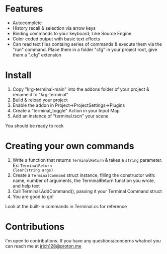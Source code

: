 # Features 
- Autocomplete
- History recall & selection via arrow keys
- Binding commands to your keyboard; Like Source Engine
- Color coded output with basic text effects
- Can read text files containg series of commands & execute them via the "run" command. Place them in a folder "cfg" in your project root, give them a ".cfg" extension

# Install
1. Copy "krg-terminal-main" into the addons folder of your project & rename it to "krg-terminal"
2. Build & reload your project
3. Enable the addon in Project->ProjectSettings->Plugins
4. Create a "terminal_toggle" Action in your Input Map
5. Add an instance of "terminal.tscn" your scene

You should be ready to rock

# Creating your own commands
1. Write a function that returns <code>TerminalReturn</code> & takes a <code>string</code> parameter. Ex: <code>TerminalReturn Clear(string args)</code>
2. Create a <code>TerminalCommand</code> struct instance, filling the constructor with: name, number of arguments, the TerminalReturn function you wrote, and help text
3. Call Terminal.AddCommand(), passing it your Terminal Command struct
4. You are good to go!

Look at the built-in commands in Terminal.cs for reference

# Contributions
I'm open to contributions. If you have any questions/concerns whatnot you can reach me at jrich128@proton.me


